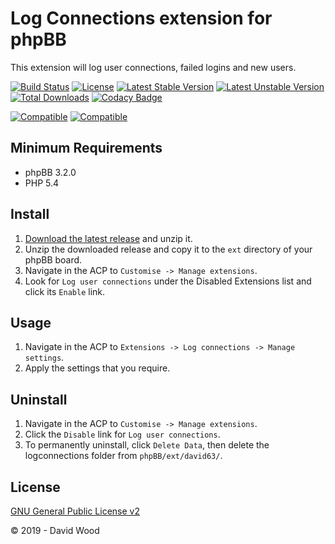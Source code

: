 # Log Connections extension for phpBB

This extension will log user connections, failed logins and new users.

[![Build Status](https://travis-ci.com/david63/logconnections.svg?branch=master)](https://travis-ci.com/david63/logconnections)
[![License](https://poser.pugx.org/david63/logconnections/license)](https://packagist.org/packages/david63/logconnections)
[![Latest Stable Version](https://poser.pugx.org/david63/logconnections/v/stable)](https://packagist.org/packages/david63/logconnections)
[![Latest Unstable Version](https://poser.pugx.org/david63/logconnections/v/unstable)](https://packagist.org/packages/david63/logconnections)
[![Total Downloads](https://poser.pugx.org/david63/logconnections/downloads)](https://packagist.org/packages/david63/logconnections)
[![Codacy Badge](https://api.codacy.com/project/badge/Grade/f95c96b323f342c08a6da39f9eabfe5b)](https://www.codacy.com/manual/david63/logconnections?utm_source=github.com&amp;utm_medium=referral&amp;utm_content=david63/logconnections&amp;utm_campaign=Badge_Grade)

[![Compatible](https://img.shields.io/badge/compatible-phpBB:3.2.x-blue.svg)](https://shields.io/)
[![Compatible](https://img.shields.io/badge/compatible-phpBB:3.3.x-blue.svg)](https://shields.io/)

## Minimum Requirements
* phpBB 3.2.0
* PHP 5.4

## Install
1. [Download the latest release](https://github.com/david63/logconnections/archive/3.2.zip) and unzip it.
2. Unzip the downloaded release and copy it to the `ext` directory of your phpBB board.
3. Navigate in the ACP to `Customise -> Manage extensions`.
4. Look for `Log user connections` under the Disabled Extensions list and click its `Enable` link.

## Usage
1. Navigate in the ACP to `Extensions -> Log connections -> Manage settings`.
2. Apply the settings that you require.

## Uninstall
1. Navigate in the ACP to `Customise -> Manage extensions`.
2. Click the `Disable` link for `Log user connections`.
3. To permanently uninstall, click `Delete Data`, then delete the logconnections folder from `phpBB/ext/david63/`.

## License
[GNU General Public License v2](http://opensource.org/licenses/GPL-2.0)

© 2019 - David Wood